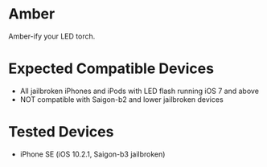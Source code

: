 Amber
=========

Amber-ify your LED torch.

Expected Compatible Devices
=========

- All jailbroken iPhones and iPods with LED flash running iOS 7 and above
- NOT compatible with Saigon-b2 and lower jailbroken devices

Tested Devices
=========

- iPhone SE (iOS 10.2.1, Saigon-b3 jailbroken)